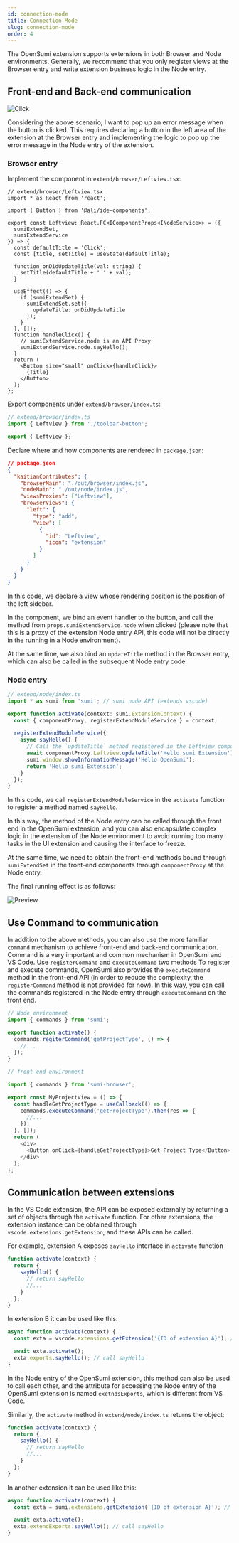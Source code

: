 ```yaml
---
id: connection-mode
title: Connection Mode
slug: connection-mode
order: 4
---
```


The OpenSumi extension supports extensions in both Browser and Node environments. Generally, we recommend that you only register views at the Browser entry and write extension business logic in the Node entry.

## Front-end and Back-end communication

![Click](https://img.alicdn.com/imgextra/i3/O1CN01jgVXs41u6YSrFgIZY_!!6000000005988-2-tps-362-120.png)

Considering the above scenario, I want to pop up an error message when the button is clicked. This requires declaring a button in the left area of the extension at the Browser entry and implementing the logic to pop up the error message in the Node entry of the extension.

### Browser entry

Implement the component in `extend/browser/Leftview.tsx`:

```tsx
// extend/browser/Leftview.tsx
import * as React from 'react';

import { Button } from '@ali/ide-components';

export const Leftview: React.FC<IComponentProps<INodeService>> = ({
  sumiExtendSet,
  sumiExtendService
}) => {
  const defaultTitle = 'Click';
  const [title, setTitle] = useState(defaultTitle);

  function onDidUpdateTitle(val: string) {
    setTitle(defaultTitle + ' ' + val);
  }

  useEffect(() => {
    if (sumiExtendSet) {
      sumiExtendSet.set({
        updateTitle: onDidUpdateTitle
      });
    }
  }, []);
  function handleClick() {
    // sumiExtendService.node is an API Proxy
    sumiExtendService.node.sayHello();
  }
  return (
    <Button size="small" onClick={handleClick}>
      {Title}
    </Button>
  );
};
```

Export components under `extend/browser/index.ts`:

```typescript
// extend/browser/index.ts
import { Leftview } from './toolbar-button';

export { Leftview };
```

Declare where and how components are rendered in `package.json`:

```json
// package.json
{
  "kaitianContributes": {
    "browserMain": "./out/browser/index.js",
    "nodeMain": "./out/node/index.js",
    "viewsProxies": ["Leftview"],
    "browserViews": {
      "left": {
        "type": "add",
        "view": [
          {
            "id": "Leftview",
            "icon": "extension"
          }
        ]
      }
    }
  }
}
```

In this code, we declare a view whose rendering position is the position of the left sidebar.

In the component, we bind an event handler to the button, and call the method from `props.sumiExtendService.node` when clicked (please note that this is a proxy of the extension Node entry API, this code will not be directly in the running in a Node environment).

At the same time, we also bind an `updateTitle` method in the Browser entry, which can also be called in the subsequent Node entry code.

### Node entry

```typescript
// extend/node/index.ts
import * as sumi from 'sumi'; // sumi node API (extends vscode)

export function activate(context: sumi.ExtensionContext) {
  const { componentProxy, registerExtendModuleService } = context;

  registerExtendModuleService({
    async sayHello() {
      // Call the `updateTitle` method registered in the Leftview component
      await componentProxy.Leftview.updateTitle('Hello sumi Extension');
      sumi.window.showInformationMessage('Hello OpenSumi');
      return 'Hello sumi Extension';
    }
  });
}
```

In this code, we call `registerExtendModuleService` in the `activate` function to register a method named `sayHello`.

In this way, the method of the Node entry can be called through the front end in the OpenSumi extension, and you can also encapsulate complex logic in the extension of the Node environment to avoid running too many tasks in the UI extension and causing the interface to freeze.

At the same time, we need to obtain the front-end methods bound through `sumiExtendSet` in the front-end components through `componentProxy` at the Node entry.

The final running effect is as follows:

![Preview](https://img.alicdn.com/imgextra/i3/O1CN01rQT5p11bgl4Y5Jiau_!!6000000003495-1-tps-960-518.gif)

## Use Command to communication

In addition to the above methods, you can also use the more familiar `command` mechanism to achieve front-end and back-end communication. Command is a very important and common mechanism in OpenSumi and VS Code. Use `registerCommand` and `executeCommand` two methods To register and execute commands, OpenSumi also provides the `executeCommand` method in the front-end API (in order to reduce the complexity, the `registerCommand` method is not provided for now). In this way, you can call the commands registered in the Node entry through `executeCommand` on the front end.

```typescript
// Node environment
import { commands } from 'sumi';

export function activate() {
  commands.regiterCommand('getProjectType', () => {
    //...
  });
}

// front-end environment

import { commands } from 'sumi-browser';

export const MyProjectView = () => {
  const handleGetProjectType = useCallback(() => {
    commands.executeCommand('getProjectType').then(res => {
      //...
    });
  }, []);
  return (
    <div>
      <Button onClick={handleGetProjectType}>Get Project Type</Button>
    </div>
  );
};
```

## Communication between extensions

In the VS Code extension, the API can be exposed externally by returning a set of objects through the `activate` function. For other extensions, the extension instance can be obtained through `vscode.extensions.getExtension`, and these APIs can be called.

For example, extension A exposes `sayHello` interface in `activate` function

```ts
function activate(context) {
  return {
    sayHello() {
      // return sayHello
      //...
    }
  };
}
```

In extension B it can be used like this:

```ts
async function activate(context) {
  const exta = vscode.extensions.getExtension('{ID of extension A}'); // such as `opensumi.a`

  await exta.activate();
  exta.exports.sayHello(); // call sayHello
}
```

In the Node entry of the OpenSumi extension, this method can also be used to call each other, and the attribute for accessing the Node entry of the OpenSumi extension is named `exetndsExports`, which is different from VS Code.

Similarly, the `activate` method in `extend/node/index.ts` returns the object:

```typescript
function activate(context) {
  return {
    sayHello() {
      // return sayHello
      //...
    }
  };
}
```

In another extension it can be used like this:

```ts
async function activate(context) {
  const exta = sumi.extensions.getExtension('{ID of extension A}'); // such as `opensumi.a`

  await exta.activate();
  exta.extendExports.sayHello(); // call sayHello
}
```
